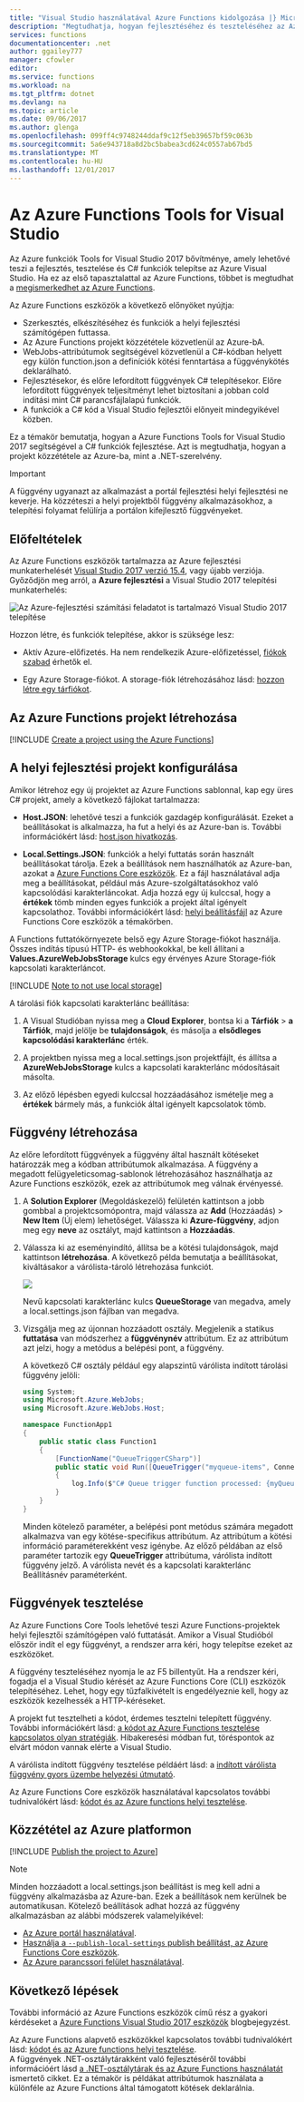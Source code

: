 ```yaml
---
title: "Visual Studio használatával Azure Functions kidolgozása |} Microsoft Docs"
description: "Megtudhatja, hogyan fejlesztéséhez és teszteléséhez az Azure Functions által az Azure Functions Tools for Visual Studio 2017 használatával."
services: functions
documentationcenter: .net
author: ggailey777
manager: cfowler
editor: 
ms.service: functions
ms.workload: na
ms.tgt_pltfrm: dotnet
ms.devlang: na
ms.topic: article
ms.date: 09/06/2017
ms.author: glenga
ms.openlocfilehash: 099ff4c9748244ddaf9c12f5eb39657bf59c063b
ms.sourcegitcommit: 5a6e943718a8d2bc5babea3cd624c0557ab67bd5
ms.translationtype: MT
ms.contentlocale: hu-HU
ms.lasthandoff: 12/01/2017
---
```

# <a name="azure-functions-tools-for-visual-studio"></a>Az Azure Functions Tools for Visual Studio  

Az Azure funkciók Tools for Visual Studio 2017 bővítménye, amely lehetővé teszi a fejlesztés, tesztelése és C# funkciók telepítse az Azure Visual Studio. Ha ez az első tapasztalattal az Azure Functions, többet is megtudhat a [megismerkedhet az Azure Functions](functions-overview.md).

Az Azure Functions eszközök a következő előnyöket nyújtja: 

* Szerkesztés, elkészítéséhez és funkciók a helyi fejlesztési számítógépen futtassa. 
* Az Azure Functions projekt közzététele közvetlenül az Azure-bA. 
* WebJobs-attribútumok segítségével közvetlenül a C#-kódban helyett egy külön function.json a definíciók kötési fenntartása a függvénykötés deklarálható.
* Fejlesztésekor, és előre lefordított függvények C# telepítésekor. Előre lefordított függvények teljesítményt lehet biztosítani a jobban cold indítási mint C# parancsfájlalapú funkciók. 
* A funkciók a C# kód a Visual Studio fejlesztői előnyeit mindegyikével közben. 

Ez a témakör bemutatja, hogyan a Azure Functions Tools for Visual Studio 2017 segítségével a C# funkciók fejlesztése. Azt is megtudhatja, hogyan a projekt közzététele az Azure-ba, mint a .NET-szerelvény.

> [!IMPORTANT]
> A függvény ugyanazt az alkalmazást a portál fejlesztési helyi fejlesztési ne keverje. Ha közzéteszi a helyi projektből függvény alkalmazásokhoz, a telepítési folyamat felülírja a portálon kifejlesztő függvényeket.

## <a name="prerequisites"></a>Előfeltételek

Az Azure Functions eszközök tartalmazza az Azure fejlesztési munkaterhelését [Visual Studio 2017 verzió 15.4](https://www.visualstudio.com/vs/), vagy újabb verziója. Győződjön meg arról, a **Azure fejlesztési** a Visual Studio 2017 telepítési munkaterhelés:

![Az Azure-fejlesztési számítási feladatot is tartalmazó Visual Studio 2017 telepítése](./media/functions-create-your-first-function-visual-studio/functions-vs-workloads.png)

Hozzon létre, és funkciók telepítése, akkor is szüksége lesz:

* Aktív Azure-előfizetés. Ha nem rendelkezik Azure-előfizetéssel, [fiókok szabad](https://azure.microsoft.com/free/?WT.mc_id=A261C142F) érhetők el.

* Egy Azure Storage-fiókot. A storage-fiók létrehozásához lásd: [hozzon létre egy tárfiókot](../storage/common/storage-create-storage-account.md#create-a-storage-account).  
## <a name="create-an-azure-functions-project"></a>Az Azure Functions projekt létrehozása 

[!INCLUDE [Create a project using the Azure Functions](../../includes/functions-vstools-create.md)]


## <a name="configure-the-project-for-local-development"></a>A helyi fejlesztési projekt konfigurálása

Amikor létrehoz egy új projektet az Azure Functions sablonnal, kap egy üres C# projekt, amely a következő fájlokat tartalmazza:

* **Host.JSON**: lehetővé teszi a funkciók gazdagép konfigurálását. Ezeket a beállításokat is alkalmazza, ha fut a helyi és az Azure-ban is. További információkért lásd: [host.json hivatkozás](functions-host-json.md).
    
* **Local.Settings.JSON**: funkciók a helyi futtatás során használt beállításokat tárolja. Ezek a beállítások nem használhatók az Azure-ban, azokat a [Azure Functions Core eszközök](functions-run-local.md). Ez a fájl használatával adja meg a beállításokat, például más Azure-szolgáltatásokhoz való kapcsolódási karakterláncokat. Adja hozzá egy új kulccsal, hogy a **értékek** tömb minden egyes funkciók a projekt által igényelt kapcsolathoz. További információkért lásd: [helyi beállításfájl](functions-run-local.md#local-settings-file) az Azure Functions Core eszközök a témakörben.

A Functions futtatókörnyezete belső egy Azure Storage-fiókot használja. Összes indítás típusú HTTP- és webhookokkal, be kell állítani a **Values.AzureWebJobsStorage** kulcs egy érvényes Azure Storage-fiók kapcsolati karakterláncot.

[!INCLUDE [Note to not use local storage](../../includes/functions-local-settings-note.md)]

 A tárolási fiók kapcsolati karakterlánc beállítása:

1. A Visual Studióban nyissa meg a **Cloud Explorer**, bontsa ki a **Tárfiók** > **a Tárfiók**, majd jelölje be **tulajdonságok**, és másolja a **elsődleges kapcsolódási karakterlánc** érték.   

2. A projektben nyissa meg a local.settings.json projektfájlt, és állítsa a **AzureWebJobsStorage** kulcs a kapcsolati karakterlánc módosításait másolta.

3. Az előző lépésben egyedi kulccsal hozzáadásához ismételje meg a **értékek** bármely más, a funkciók által igényelt kapcsolatok tömb.  

## <a name="create-a-function"></a>Függvény létrehozása

Az előre lefordított függvények a függvény által használt kötéseket határozzák meg a kódban attribútumok alkalmazása. A függvény a megadott felügyeleticsomag-sablonok létrehozásához használhatja az Azure Functions eszközök, ezek az attribútumok meg válnak érvényessé. 

1. A **Solution Explorer** (Megoldáskezelő) felületén kattintson a jobb gombbal a projektcsomópontra, majd válassza az **Add** (Hozzáadás)  > **New Item** (Új elem) lehetőséget. Válassza ki **Azure-függvény**, adjon meg egy **neve** az osztályt, majd kattintson a **Hozzáadás**.

2. Válassza ki az eseményindító, állítsa be a kötési tulajdonságok, majd kattintson **létrehozása**. A következő példa bemutatja a beállításokat, kiváltásakor a várólista-tároló létrehozása funkciót. 

    ![](./media/functions-develop-vs/functions-vstools-create-queuetrigger.png)
    
    Nevű kapcsolati karakterlánc kulcs **QueueStorage** van megadva, amely a local.settings.json fájlban van megadva. 
 
3. Vizsgálja meg az újonnan hozzáadott osztály. Megjelenik a statikus **futtatása** van módszerhez a **függvénynév** attribútum. Ez az attribútum azt jelzi, hogy a metódus a belépési pont, a függvény. 

    A következő C# osztály például egy alapszintű várólista indított tárolási függvény jelöli:

    ````csharp
    using System;
    using Microsoft.Azure.WebJobs;
    using Microsoft.Azure.WebJobs.Host;
    
    namespace FunctionApp1
    {
        public static class Function1
        {
            [FunctionName("QueueTriggerCSharp")]        
            public static void Run([QueueTrigger("myqueue-items", Connection = "QueueStorage")]string myQueueItem, TraceWriter log)
            {
                log.Info($"C# Queue trigger function processed: {myQueueItem}");
            }
        }
    } 
    ````
 
    Minden kötelező paraméter, a belépési pont metódus számára megadott alkalmazva van egy kötése-specifikus attribútum. Az attribútum a kötési információ paraméterekként vesz igénybe. Az előző példában az első paraméter tartozik egy **QueueTrigger** attribútuma, várólista indított függvény jelző. A várólista nevét és a kapcsolati karakterlánc Beállításnév paraméterként.  

## <a name="testing-functions"></a>Függvények tesztelése

Az Azure Functions Core Tools lehetővé teszi Azure Functions-projektek helyi fejlesztői számítógépen való futtatását. Amikor a Visual Studióból először indít el egy függvényt, a rendszer arra kéri, hogy telepítse ezeket az eszközöket.  

A függvény teszteléséhez nyomja le az F5 billentyűt. Ha a rendszer kéri, fogadja el a Visual Studio kérését az Azure Functions Core (CLI) eszközök telepítéséhez.  Lehet, hogy egy tűzfalkivételt is engedélyeznie kell, hogy az eszközök kezelhessék a HTTP-kéréseket.

A projekt fut tesztelheti a kódot, érdemes tesztelni telepített függvény. További információkért lásd: [a kódot az Azure Functions tesztelése kapcsolatos olyan stratégiák](functions-test-a-function.md). Hibakeresési módban fut, töréspontok az elvárt módon vannak elérte a Visual Studio. 

A várólista indított függvény tesztelése példáért lásd: a [indított várólista függvény gyors üzembe helyezési útmutató](functions-create-storage-queue-triggered-function.md#test-the-function).  

Az Azure Functions Core eszközök használatával kapcsolatos további tudnivalókért lásd: [kódot és az Azure functions helyi tesztelése](functions-run-local.md).

## <a name="publish-to-azure"></a>Közzététel az Azure platformon

[!INCLUDE [Publish the project to Azure](../../includes/functions-vstools-publish.md)]

>[!NOTE]  
>Minden hozzáadott a local.settings.json beállítást is meg kell adni a függvény alkalmazásba az Azure-ban. Ezek a beállítások nem kerülnek be automatikusan. Kötelező beállítások adhat hozzá az függvény alkalmazásban az alábbi módszerek valamelyikével:
>
>* [Az Azure portál használatával](functions-how-to-use-azure-function-app-settings.md#settings).
>* [Használja a `--publish-local-settings` publish beállítást, az Azure Functions Core eszközök](functions-run-local.md#publish).
>* [Az Azure parancssori felület használatával](/cli/azure/functionapp/config/appsettings#set). 

## <a name="next-steps"></a>Következő lépések

További információ az Azure Functions eszközök című rész a gyakori kérdéseket a [Azure Functions Visual Studio 2017 eszközök](https://blogs.msdn.microsoft.com/webdev/2017/05/10/azure-function-tools-for-visual-studio-2017/) blogbejegyzést.

Az Azure Functions alapvető eszközökkel kapcsolatos további tudnivalókért lásd: [kódot és az Azure functions helyi tesztelése](functions-run-local.md).  
A függvények .NET-osztálytárakként való fejlesztéséről további információért lásd [a .NET-osztálytárak és az Azure Functions használatát](functions-dotnet-class-library.md) ismertető cikket. Ez a témakör is példákat attribútumok használata a különféle az Azure Functions által támogatott kötések deklarálnia.    
